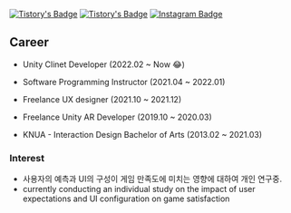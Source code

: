 [![Tistory's Badge](https://img.shields.io/badge/-BaekNothing_Tistory-gray?&style=flat&logo=Tistory)](https://baeknothing.tistory.com/)
[![Tistory's Badge](https://img.shields.io/badge/-BaekNothing_Linkedin-LightGreen?&style=flat&logo=LinkedIn)](http://linkedin.com/in/baeknothing)
[![Instagram Badge](https://img.shields.io/badge/-BaekNothing_Instagram-black?&style=flat&logo=Instagram)](https://www.instagram.com/baek.nothing/?hl=ko)



## Career

- Unity Clinet Developer (2022.02 ~ Now 😂)

- Software Programming Instructor (2021.04 ~ 2022.01)

- Freelance UX designer (2021.10 ~ 2021.12)

- Freelance Unity AR Developer (2019.10 ~ 2020.03)

- KNUA - Interaction Design Bachelor of Arts (2013.02 ~ 2021.03)

  

### Interest

- 사용자의 예측과 UI의 구성이 게임 만족도에 미치는 영향에 대하여 개인 연구중. 
- currently conducting an individual study on the impact of user expectations and UI configuration on game satisfaction
